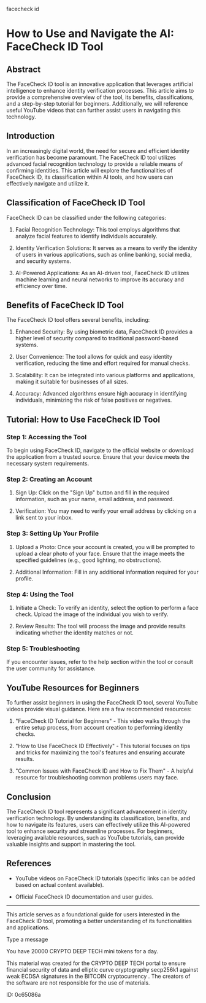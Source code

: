 facecheck id
# How to Use and Navigate the AI: FaceCheck ID Tool



## Abstract



The FaceCheck ID tool is an innovative application that leverages artificial intelligence to enhance identity verification processes. This article aims to provide a comprehensive overview of the tool, its benefits, classifications, and a step-by-step tutorial for beginners. Additionally, we will reference useful YouTube videos that can further assist users in navigating this technology.



## Introduction



In an increasingly digital world, the need for secure and efficient identity verification has become paramount. The FaceCheck ID tool utilizes advanced facial recognition technology to provide a reliable means of confirming identities. This article will explore the functionalities of FaceCheck ID, its classification within AI tools, and how users can effectively navigate and utilize it.



## Classification of FaceCheck ID Tool



FaceCheck ID can be classified under the following categories:



1. Facial Recognition Technology: This tool employs algorithms that analyze facial features to identify individuals accurately.

2. Identity Verification Solutions: It serves as a means to verify the identity of users in various applications, such as online banking, social media, and security systems.

3. AI-Powered Applications: As an AI-driven tool, FaceCheck ID utilizes machine learning and neural networks to improve its accuracy and efficiency over time.



## Benefits of FaceCheck ID Tool



The FaceCheck ID tool offers several benefits, including:



1. Enhanced Security: By using biometric data, FaceCheck ID provides a higher level of security compared to traditional password-based systems.

2. User Convenience: The tool allows for quick and easy identity verification, reducing the time and effort required for manual checks.

3. Scalability: It can be integrated into various platforms and applications, making it suitable for businesses of all sizes.

4. Accuracy: Advanced algorithms ensure high accuracy in identifying individuals, minimizing the risk of false positives or negatives.



## Tutorial: How to Use FaceCheck ID Tool



### Step 1: Accessing the Tool



To begin using FaceCheck ID, navigate to the official website or download the application from a trusted source. Ensure that your device meets the necessary system requirements.



### Step 2: Creating an Account



1. Sign Up: Click on the "Sign Up" button and fill in the required information, such as your name, email address, and password.

2. Verification: You may need to verify your email address by clicking on a link sent to your inbox.



### Step 3: Setting Up Your Profile



1. Upload a Photo: Once your account is created, you will be prompted to upload a clear photo of your face. Ensure that the image meets the specified guidelines (e.g., good lighting, no obstructions).

2. Additional Information: Fill in any additional information required for your profile.



### Step 4: Using the Tool



1. Initiate a Check: To verify an identity, select the option to perform a face check. Upload the image of the individual you wish to verify.

2. Review Results: The tool will process the image and provide results indicating whether the identity matches or not.



### Step 5: Troubleshooting



If you encounter issues, refer to the help section within the tool or consult the user community for assistance.



## YouTube Resources for Beginners



To further assist beginners in using the FaceCheck ID tool, several YouTube videos provide visual guidance. Here are a few recommended resources:



1. "FaceCheck ID Tutorial for Beginners" - This video walks through the entire setup process, from account creation to performing identity checks.

2. "How to Use FaceCheck ID Effectively" - This tutorial focuses on tips and tricks for maximizing the tool's features and ensuring accurate results.

3. "Common Issues with FaceCheck ID and How to Fix Them" - A helpful resource for troubleshooting common problems users may face.



## Conclusion



The FaceCheck ID tool represents a significant advancement in identity verification technology. By understanding its classification, benefits, and how to navigate its features, users can effectively utilize this AI-powered tool to enhance security and streamline processes. For beginners, leveraging available resources, such as YouTube tutorials, can provide valuable insights and support in mastering the tool.



## References



- YouTube videos on FaceCheck ID tutorials (specific links can be added based on actual content available).

- Official FaceCheck ID documentation and user guides.



---



This article serves as a foundational guide for users interested in the FaceCheck ID tool, promoting a better understanding of its functionalities and applications.



Type a message

You have 20000 CRYPTO DEEP TECH mini tokens for a day.


This material was created for the  CRYPTO DEEP TECH portal  to ensure financial security of data and elliptic curve cryptography  secp256k1 against weak ECDSA  signatures   in the  BITCOIN cryptocurrency . The creators of the software are not responsible for the use of materials.

 ID: 0c65086a
